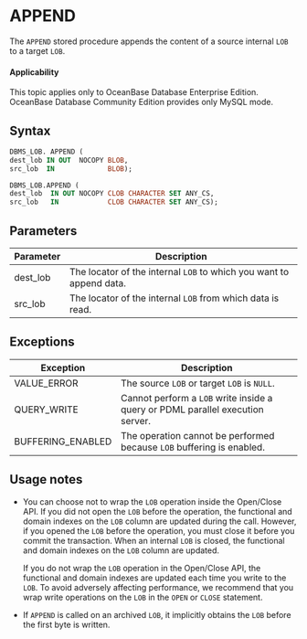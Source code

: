 APPEND
===========================

The `APPEND` stored procedure appends the content of a source internal `LOB` to a target `LOB`.

<main id="notice" >
    <h4>Applicability</h4>
    <p>This topic applies only to OceanBase Database Enterprise Edition. OceanBase Database Community Edition provides only MySQL mode. </p>
  </main>

Syntax
-----------

```sql
DBMS_LOB. APPEND (
dest_lob IN OUT  NOCOPY BLOB,
src_lob  IN             BLOB);

DBMS_LOB.APPEND (
dest_lob  IN OUT NOCOPY CLOB CHARACTER SET ANY_CS,
src_lob   IN            CLOB CHARACTER SET ANY_CS);
```



Parameters
-------------



| **Parameter** | **Description**                                                     |
|---------------|---------------------------------------------------------------------|
| dest_lob      | The locator of the internal `LOB` to which you want to append data. |
| src_lob       | The locator of the internal `LOB` from which data is read.          |



Exceptions
-------------



| **Exception**     | **Description**                                                                |
|-------------------|--------------------------------------------------------------------------------|
| VALUE_ERROR       | The source `LOB` or target `LOB` is `NULL`.                                    |
| QUERY_WRITE       | Cannot perform a `LOB` write inside a query or PDML parallel execution server. |
| BUFFERING_ENABLED | The operation cannot be performed because `LOB` buffering is enabled.          |



Usage notes
-------------

* You can choose not to wrap the `LOB` operation inside the Open/Close API. If you did not open the `LOB` before the operation, the functional and domain indexes on the `LOB` column are updated during the call. However, if you opened the `LOB` before the operation, you must close it before you commit the transaction. When an internal `LOB` is closed, the functional and domain indexes on the `LOB` column are updated.

   If you do not wrap the `LOB` operation in the Open/Close API, the functional and domain indexes are updated each time you write to the `LOB`. To avoid adversely affecting performance, we recommend that you wrap write operations on the `LOB` in the `OPEN` or `CLOSE` statement.


* If `APPEND` is called on an archived `LOB`, it implicitly obtains the `LOB` before the first byte is written.


